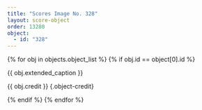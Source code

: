 ```yaml
---
title: "Scores Image No. 328"
layout: score-object
order: 13280
object:
  - id: "328"
---
```


{% for obj in objects.object_list %}
{% if obj.id == object[0].id %}

{{ obj.extended_caption }}

{{ obj.credit }} {.object-credit}

{% endif %}
{% endfor %}
